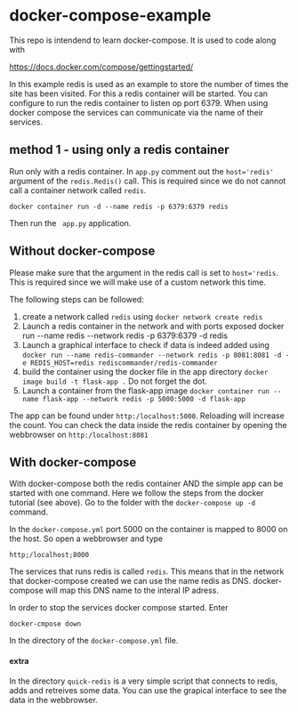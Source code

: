 # docker-compose-example

This repo is intendend to learn docker-compose. It is used to code along with 

https://docs.docker.com/compose/gettingstarted/

In this example redis is used as an example to store the number of times the site has been visited.
For this a redis container will be started. You can configure to run the redis container to listen op port 6379.
When using docker compose the services can communicate via the name of their services.

## method 1 - using only a redis container

Run only with a redis container. In `app.py` comment out the `host='redis'`  argument of the `redis.Redis()` call.
This is required since we do not cannot call a container network called `redis`.

`docker container run -d --name redis -p 6379:6379 redis`

Then run the ` app.py` application.
 
## Without docker-compose

Please make sure that the argument in the redis call is set to `host='redis`. 
This is required since we will make use of a custom network this time.

The following steps can be followed:
1. create a network called `redis` using
   `docker network create redis`
2. Launch a redis container in the network and with ports exposed
   docker run --name redis --network redis -p 6379:6379 -d redis
3. Launch a graphical interface to check if data is indeed added using
   `docker run --name redis-commander --network redis -p 8081:8081 -d -e REDIS_HOST=redis rediscommander/redis-commander` 
4. build the container using the docker file in the app directory
   `docker image build -t flask-app .` Do not forget the dot.
5. Launch a container from the flask-app image
   `docker container run --name flask-app --network redis -p 5000:5000 -d flask-app`

The app can be found under `http:/localhost:5000`. Reloading will increase the count.
You can check the data inside the redis container by opening the webbrowser on `http:/localhost:8081`

## With docker-compose
With docker-compose both the redis container AND the simple app can be started with one command.
Here we follow the steps from the docker tutorial (see above). Go to the folder with the `docker-compose up -d` command.

In the `docker-compose.yml` port 5000 on the container is mapped to 8000 on the host. So open a webbrowser and type

`http;/localhost;8000`

The services that runs redis is called `redis`. This means that in the network that docker-compose created we can use 
the name redis as DNS. docker-compose will map this DNS name to the interal IP adress.

In order to stop the services docker compose started. Enter

`docker-cmpose down`

In the directory of the `docker-compose.yml` file. 

#### extra
In the directory `quick-redis` is a very simple script that connects to redis, adds and retreives some data. 
You can use the grapical interface to see the data in the webbrowser.





